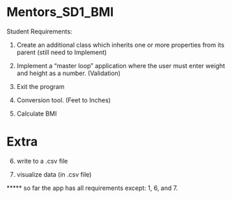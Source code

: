 # Mentors_SD1_BMI

Student Requirements:

1. Create an additional class which inherits one or more properties from its parent (still need to Implement)

2. Implement a “master loop” application where the user must enter weight and height as a number. (Validation)

3. Exit the program

4. Conversion tool. (Feet to Inches)

5. Calculate BMI 

# Extra 

6. write to a .csv file

7. visualize data (in .csv file)

*****  so far the app has all requirements except:
1, 6, and 7.
